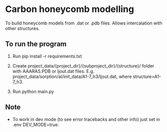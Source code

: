 # Carbon honeycomb modelling

To build honeycomb models from .dat or .pdb files. Allows intercalation with other structures.

## To run the program

1. Run
   pip install -r requirements.txt

2. Create project_data/{project_dir}/{subproject_dir}/{structure}/ folder with AAARAS.PDB or ljout.dat files.
   E.g. project_data/sorption/al/init_data/A1-7_h3/ljout.dat, where structure=A1-7_h3.

3. Run
   python main.py

## Note

- To work in dev mode (to see error tracebacks and other info) just set in .env DEV_MODE=true.
